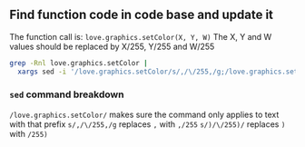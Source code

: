 ## Find function code in code base and update it

The function call is: `love.graphics.setColor(X, Y, W)`
The X, Y and W values should be replaced by X/255, Y/255 and W/255

```bash
grep -Rnl love.graphics.setColor | 
  xargs sed -i '/love.graphics.setColor/s/,/\/255,/g;/love.graphics.setColor/s/)/\/255)/'
```

### `sed` command breakdown

`/love.graphics.setColor/` makes sure the command only applies to text with that prefix
`s/,/\/255,/g` replaces `,` with `,/255`
`s/)/\/255)/` replaces `)` with `/255)`
